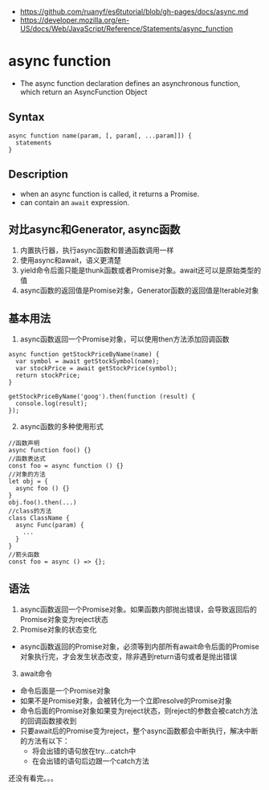 * https://github.com/ruanyf/es6tutorial/blob/gh-pages/docs/async.md
* https://developer.mozilla.org/en-US/docs/Web/JavaScript/Reference/Statements/async_function

# async function
* The async function declaration defines an asynchronous function, which return an AsyncFunction Object

## Syntax
```
async function name(param, [, param[, ...param]]) {
  statements
}
```

## Description
* when an async function is called, it returns a Promise.
* can contain an `await` expression.

## 对比async和Generator, async函数
1. 内置执行器，执行async函数和普通函数调用一样
2. 使用async和await，语义更清楚
3. yield命令后面只能是thunk函数或者Promise对象。await还可以是原始类型的值
4. async函数的返回值是Promise对象，Generator函数的返回值是Iterable对象

## 基本用法
1. async函数返回一个Promise对象，可以使用then方法添加回调函数
```
async function getStockPriceByName(name) {
  var symbol = await getStockSymbol(name);
  var stockPrice = await getStockPrice(symbol);
  return stockPrice;
}

getStockPriceByName('goog').then(function (result) {
  console.log(result);
});
```

2. async函数的多种使用形式
```
//函数声明
async function foo() {}
//函数表达式
const foo = async function () {}
//对象的方法
let obj = {
  async foo () {}
}
obj.foo().then(...)
//class的方法
class ClassName {
  async Func(param) {
    ...
  }
}
//箭头函数
const foo = async () => {};
```

## 语法
1. async函数返回一个Promise对象。如果函数内部抛出错误，会导致返回后的Promise对象变为reject状态
2. Promise对象的状态变化
  * async函数返回的Promise对象，必须等到内部所有await命令后面的Promise对象执行完，才会发生状态改变，除非遇到return语句或者是抛出错误
3. await命令
  * 命令后面是一个Promise对象
  * 如果不是Promise对象，会被转化为一个立即resolve的Promise对象
  * 命令后面的Promise对象如果变为reject状态，则reject的参数会被catch方法的回调函数接收到
  * 只要await后的Promise变为reject，整个async函数都会中断执行，解决中断的方法有以下：
    - 将会出错的语句放在try...catch中
    - 在会出错的语句后边跟一个catch方法

还没有看完。。。
